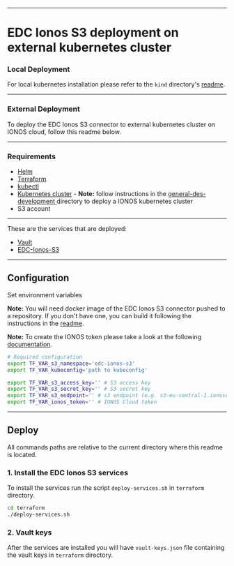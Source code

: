 ***
# EDC Ionos S3 deployment on external kubernetes cluster

### Local Deployment
For local kubernetes installation please refer to the ```kind``` directory's [readme](kind/README.md).

***
### External Deployment
To deploy the EDC Ionos S3 connector to external kubernetes cluster on IONOS cloud, follow this readme below.

***


### Requirements
- [Helm](https://helm.sh/docs/intro/install/)
- [Terraform](https://developer.hashicorp.com/terraform/downloads)
- [kubectl](https://kubernetes.io/docs/tasks/tools/install-kubectl/)
- [Kubernetes cluster](https://kubernetes.io/docs/setup/) - **Note:** follow instructions in the [general-des-development
](https://github.com/Digital-Ecosystems/general-des-development) directory to deploy a IONOS kubernetes cluster
- S3 account

***

These are the services that are deployed:
- [Vault](https://www.vaultproject.io/)
- [EDC-Ionos-S3](https://github.com/Digital-Ecosystems/edc-ionos-s3)

***

## Configuration

Set environment variables

**Note:** You will need docker image of the EDC Ionos S3 connector pushed to a repository. If you don't have one, you can build it following the instructions in the [readme](/connector/README.md).

**Note:** To create the IONOS token please take a look at the following [documentation](/ionos_token.md).

```sh
# Required configuration
export TF_VAR_s3_namespace='edc-ionos-s3'
export TF_VAR_kubeconfig='path to kubeconfig'

export TF_VAR_s3_access_key='' # S3 access key
export TF_VAR_s3_secret_key='' # S3 secret key
export TF_VAR_s3_endpoint='' # s3 endpoint (e.g. s3-eu-central-1.ionoscloud.com)
export TF_VAR_ionos_token='' # IONOS Cloud token
```

***

## Deploy

All commands paths are relative to the current directory where this readme is located.

### 1. Install the EDC Ionos S3 services

To install the services run the script ```deploy-services.sh``` in ```terraform``` directory.

```sh
cd terraform
./deploy-services.sh
```

### 2. Vault keys
After the services are installed you will have ```vault-keys.json``` file containing the vault keys in ```terraform``` directory.
